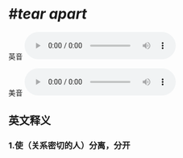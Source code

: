 # ***\#tear apart*** 
英音
<audio src="./media/tear apart1_AAC.aac" controls="controls"></audio>

美音
<audio src="./media/tear apart2_AAC.aac" controls="controls"></audio>



  

英文释义
---
### 1.**使（关系密切的人）分离，分开**  


